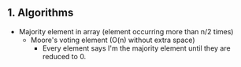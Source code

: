 ## 1. Algorithms
- Majority element in array (element occurring more than n/2 times)
    - Moore's voting element (O(n) without extra space)
        - Every element says I'm the majority element until they are reduced to 0.

